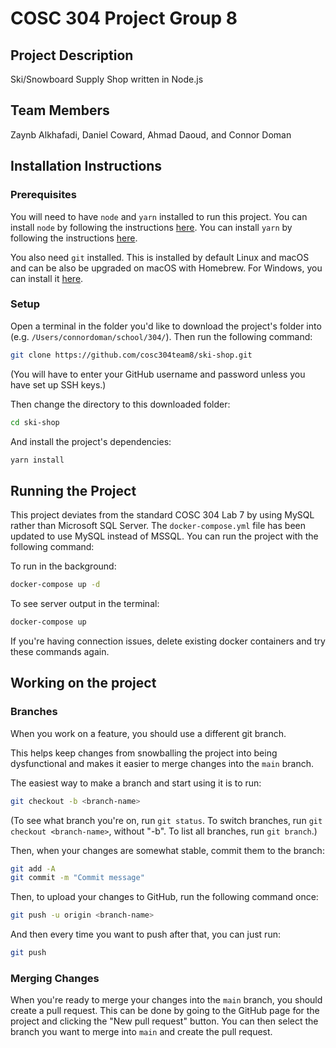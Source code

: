 # COSC 304 Project Group 8

## Project Description

Ski/Snowboard Supply Shop written in Node.js

## Team Members

Zaynb Alkhafadi, Daniel Coward, Ahmad Daoud, and Connor Doman

## Installation Instructions

### Prerequisites

You will need to have `node` and `yarn` installed to run this project. You can install `node` by following the instructions [here](https://nodejs.org/en/download/). You can install `yarn` by following the instructions [here](https://yarnpkg.com/en/docs/install).

You also need `git` installed. This is installed by default Linux and macOS and can be also be upgraded on macOS with Homebrew. For Windows, you can install it [here](https://git-scm.com/downloads).

### Setup

Open a terminal in the folder you'd like to download the project's folder into (e.g. `/Users/connordoman/school/304/`). Then run the following command:

```bash
git clone https://github.com/cosc304team8/ski-shop.git
```

(You will have to enter your GitHub username and password unless you have set up SSH keys.)

Then change the directory to this downloaded folder:

```bash
cd ski-shop
```

And install the project's dependencies:

```bash
yarn install
```

## Running the Project

This project deviates from the standard COSC 304 Lab 7 by using MySQL rather than Microsoft SQL Server. The `docker-compose.yml` file has been updated to use MySQL instead of MSSQL. You can run the project with the following command:

To run in the background:

```bash
docker-compose up -d
```

To see server output in the terminal:

```bash
docker-compose up
```

If you're having connection issues, delete existing docker containers and try these commands again.

## Working on the project

### Branches

When you work on a feature, you should use a different git branch.

This helps keep changes from snowballing the project into being dysfunctional and makes it easier to merge changes into the `main` branch.

The easiest way to make a branch and start using it is to run:

```bash
git checkout -b <branch-name>
```

(To see what branch you're on, run `git status`. To switch branches, run `git checkout <branch-name>`, without "-b". To list all branches, run `git branch`.)

Then, when your changes are somewhat stable, commit them to the branch:

```bash
git add -A
git commit -m "Commit message"
```

Then, to upload your changes to GitHub, run the following command once:

```bash
git push -u origin <branch-name>
```

And then every time you want to push after that, you can just run:

```bash
git push
```

### Merging Changes

When you're ready to merge your changes into the `main` branch, you should create a pull request. This can be done by going to the GitHub page for the project and clicking the "New pull request" button. You can then select the branch you want to merge into `main` and create the pull request.
